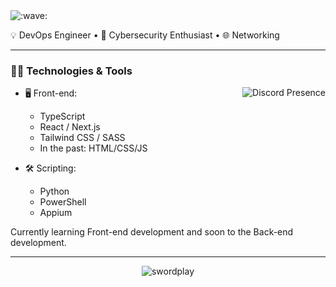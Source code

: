 <img src="assets/wave.svg" alt=":wave:" />

💡 DevOps Engineer • 🔐 Cybersecurity Enthusiast • 🌐 Networking

---

### 🧑‍💻 Technologies & Tools

<a href="https://discord.com/users/316895231431671809" target="_blank" rel="nofollow">
   <img src="https://lanyard-profile-readme.vercel.app/api/316895231431671809?idleMessage=Probably%20sleeping..." alt="Discord Presence" align="right">
</a>

- 🖥️ Front-end:

  - TypeScript
  - React / Next.js
  - Tailwind CSS / SASS
  - In the past: HTML/CSS/JS

- 🛠 Scripting:

  - Python
  - PowerShell
  - Appium

Currently learning Front-end development and soon to the Back-end development.

---

<div align="center">
  <img src="https://media1.tenor.com/m/oYvAbRrmsvwAAAAC/wuwa-wuthering-waves.gif" alt="swordplay" />
</div>
